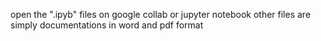 open the ".ipyb" files on google collab or jupyter notebook
other files are simply documentations in word  and pdf format
